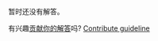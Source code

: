 
暂时还没有解答。

有兴趣[贡献你的解答](https://github.com/BFEdev/BFE.dev-solutions/blob/main/problem/implement-bigint-subtraction-with-sign_zh.md)吗? [Contribute guideline](https://github.com/BFEdev/BFE.dev-solutions#how-to-contribute)
